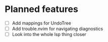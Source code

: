 # Planned features

- [ ] Add mappings for UndoTree
- [ ] Add trouble.nvim for navigating diagnostics
- [ ] Look into the whole lsp thing closer

